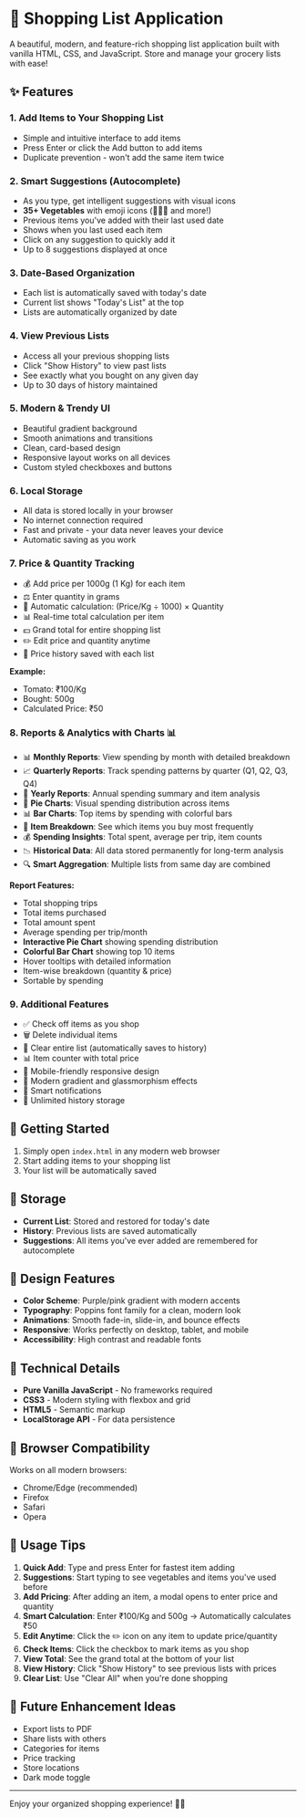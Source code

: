 # 🛒 Shopping List Application

A beautiful, modern, and feature-rich shopping list application built with vanilla HTML, CSS, and JavaScript. Store and manage your grocery lists with ease!

## ✨ Features

### 1. **Add Items to Your Shopping List**
- Simple and intuitive interface to add items
- Press Enter or click the Add button to add items
- Duplicate prevention - won't add the same item twice

### 2. **Smart Suggestions (Autocomplete)**
- As you type, get intelligent suggestions with visual icons
- **35+ Vegetables** with emoji icons (🥕🥔🍅 and more!)
- Previous items you've added with their last used date
- Shows when you last used each item
- Click on any suggestion to quickly add it
- Up to 8 suggestions displayed at once

### 3. **Date-Based Organization**
- Each list is automatically saved with today's date
- Current list shows "Today's List" at the top
- Lists are automatically organized by date

### 4. **View Previous Lists**
- Access all your previous shopping lists
- Click "Show History" to view past lists
- See exactly what you bought on any given day
- Up to 30 days of history maintained

### 5. **Modern & Trendy UI**
- Beautiful gradient background
- Smooth animations and transitions
- Clean, card-based design
- Responsive layout works on all devices
- Custom styled checkboxes and buttons

### 6. **Local Storage**
- All data is stored locally in your browser
- No internet connection required
- Fast and private - your data never leaves your device
- Automatic saving as you work

### 7. **Price & Quantity Tracking**
- 💰 Add price per 1000g (1 Kg) for each item
- ⚖️ Enter quantity in grams
- 🧮 Automatic calculation: (Price/Kg ÷ 1000) × Quantity
- 📊 Real-time total calculation per item
- 💵 Grand total for entire shopping list
- ✏️ Edit price and quantity anytime
- 💾 Price history saved with each list

**Example:** 
- Tomato: ₹100/Kg
- Bought: 500g
- Calculated Price: ₹50

### 8. **Reports & Analytics with Charts** 📊
- 📊 **Monthly Reports**: View spending by month with detailed breakdown
- 📈 **Quarterly Reports**: Track spending patterns by quarter (Q1, Q2, Q3, Q4)
- 📅 **Yearly Reports**: Annual spending summary and item analysis
- 🥧 **Pie Charts**: Visual spending distribution across items
- 📊 **Bar Charts**: Top items by spending with colorful bars
- 🎯 **Item Breakdown**: See which items you buy most frequently
- 💰 **Spending Insights**: Total spent, average per trip, item counts
- 📉 **Historical Data**: All data stored permanently for long-term analysis
- 🔍 **Smart Aggregation**: Multiple lists from same day are combined

**Report Features:**
- Total shopping trips
- Total items purchased
- Total amount spent
- Average spending per trip/month
- **Interactive Pie Chart** showing spending distribution
- **Colorful Bar Chart** showing top 10 items
- Hover tooltips with detailed information
- Item-wise breakdown (quantity & price)
- Sortable by spending

### 9. **Additional Features**
- ✅ Check off items as you shop
- 🗑️ Delete individual items
- 🧹 Clear entire list (automatically saves to history)
- 📊 Item counter with total price
- 📱 Mobile-friendly responsive design
- 🎨 Modern gradient and glassmorphism effects
- 🔔 Smart notifications
- 💾 Unlimited history storage

## 🚀 Getting Started

1. Simply open `index.html` in any modern web browser
2. Start adding items to your shopping list
3. Your list will be automatically saved

## 💾 Storage

- **Current List**: Stored and restored for today's date
- **History**: Previous lists are saved automatically
- **Suggestions**: All items you've ever added are remembered for autocomplete

## 🎨 Design Features

- **Color Scheme**: Purple/pink gradient with modern accents
- **Typography**: Poppins font family for a clean, modern look
- **Animations**: Smooth fade-in, slide-in, and bounce effects
- **Responsive**: Works perfectly on desktop, tablet, and mobile
- **Accessibility**: High contrast and readable fonts

## 🔧 Technical Details

- **Pure Vanilla JavaScript** - No frameworks required
- **CSS3** - Modern styling with flexbox and grid
- **HTML5** - Semantic markup
- **LocalStorage API** - For data persistence

## 📱 Browser Compatibility

Works on all modern browsers:
- Chrome/Edge (recommended)
- Firefox
- Safari
- Opera

## 🎯 Usage Tips

1. **Quick Add**: Type and press Enter for fastest item adding
2. **Suggestions**: Start typing to see vegetables and items you've used before
3. **Add Pricing**: After adding an item, a modal opens to enter price and quantity
4. **Smart Calculation**: Enter ₹100/Kg and 500g → Automatically calculates ₹50
5. **Edit Anytime**: Click the ✏️ icon on any item to update price/quantity
6. **Check Items**: Click the checkbox to mark items as you shop
7. **View Total**: See the grand total at the bottom of your list
8. **View History**: Click "Show History" to see previous lists with prices
9. **Clear List**: Use "Clear All" when you're done shopping

## 📝 Future Enhancement Ideas

- Export lists to PDF
- Share lists with others
- Categories for items
- Price tracking
- Store locations
- Dark mode toggle

---

Enjoy your organized shopping experience! 🛒✨

